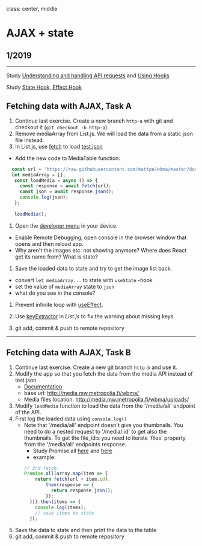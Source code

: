 class: center, middle

# AJAX + state

## 1/2019

---
Study [Understanding and handling API requests](https://www.youtube.com/watch?v=2N9iqkWfjC8&list=PLDIXF8nb0VG1v4S-smVy7GV0MHsJ3PJiL&index=7) and [Using Hooks](https://www.youtube.com/watch?v=rEFYriigJ5A&list=PLDIXF8nb0VG1v4S-smVy7GV0MHsJ3PJiL&index=9)

Study [State Hook](https://reactjs.org/docs/hooks-state.html), [Effect Hook](https://reactjs.org/docs/hooks-effect.html) 
## Fetching data with AJAX, Task A

1. Continue last exercise. Create a new branch `http-a` with git and checkout it (`git checkout -b http-a`).
1. Remove mediaArray from List.js. We will load the data from a static json file instead.
1. In List.js, use [fetch](https://ilkkamtk.github.io/SSSF-course/Slides/JS%20recap/W1-2-JavaScript-cheat.html) to load [test.json](./assets/test.json)
  - Add the new code to MediaTable function:
  ```javascript
    const url = 'https://raw.githubusercontent.com/mattpe/wbma/master/docs/assets/test.json';
    let mediaArray = [];
     const loadMedia = async () => {
       const response = await fetch(url);
       const json = await response.json();
       console.log(json);
     };
   
     loadMedia();
  ```
1. Open the [developer menu](https://docs.expo.io/workflow/debugging/#developer-menu) in your device.
  * Enable Remote Debugging, open console in the browser window that opens and then reload app.
  * Why aren't the images etc. not showing anymore? Where does React get its name from? What is state?
1. Save the loaded data to state and try to get the image list back.
  - convert `let mediaArray...` to state with `useState` -hook
  - set the value of `mediaArray` state to `json` 
  - what do you see in the console?
1. Prevent infinite loop with [useEffect](https://www.robinwieruch.de/react-hooks-fetch-data).
 
1. Use [keyExtractor](https://www.techiediaries.com/react-native-tutorial/flatlist-with-renderitem-and-keyextractor/) in _List.js_ to fix the warning about missing keys
1. git add, commit & push to remote repository

---

## Fetching data with AJAX, Task B

1. Continue last exercise. Create a new git branch `http-b` and use it.
1. Modify the app so that you fetch the data from the media API instead of test.json
    - [Documentation](http://media.mw.metropolia.fi/wbma/docs/)
    - base url: http://media.mw.metropolia.fi/wbma/
    - Media files location: http://media.mw.metropolia.fi/wbma/uploads/
1. Modify `loadMedia` function to load the data from the '/media/all' endpoint of the API.
1. First log the loaded data using ```console.log()```
   * Note that '/media/all' endpoint doesn't give you thumbnails. You need to do a nested request to '/media/:id' to get also the thumbnails. To get the file_id:s you need to iterate 'files' property from the '/media/all' endpoints response.
      * Study Promise.all [here](https://developer.mozilla.org/en-US/docs/Web/JavaScript/Reference/Global_Objects/Promise/all) and [here](http://promise-nuggets.github.io/articles/14-map-in-parallel.html)
      * example: 
      ```javascript
      // 2nd fetch:
      Promise.all(array.map(item => {
          return fetch(url + item.id).
              then(response => {
                return response.json();
              });
        })).then(items => {
          console.log(items);
          // save items to state
        });
      ```
  1. Save the data to state and then print the data to the table
  1. git add, commit & push to remote repository
